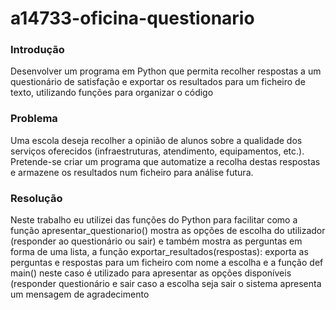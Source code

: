 # a14733-oficina-questionario
<h3> Introdução</h3>
Desenvolver um programa em Python que permita recolher respostas a um questionário de satisfação e exportar os resultados para um ficheiro de texto, utilizando funções para organizar o código

<h3> Problema</h3>
Uma escola deseja recolher a opinião de alunos sobre a qualidade dos serviços oferecidos (infraestruturas, atendimento, equipamentos, etc.). Pretende-se criar um programa que automatize a recolha destas respostas e armazene os resultados num ficheiro para análise futura.

<h3> Resolução</h3>
Neste trabalho eu utilizei das funções do Python para facilitar como a função apresentar_questionario() mostra as opções de escolha do utilizador (responder ao questionário ou sair) e também mostra as perguntas em forma de uma lista, a função exportar_resultados(respostas): exporta as perguntas e respostas para um ficheiro com nome a escolha e a função def main() neste caso é utilizado para apresentar as opções disponíveis  (responder questionário e sair caso a escolha seja sair o sistema apresenta um mensagem de agradecimento  
